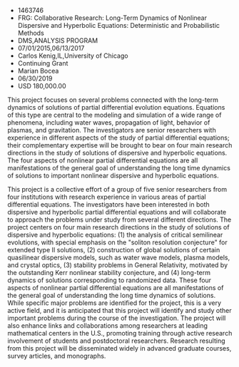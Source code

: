 
* 1463746
* FRG: Collaborative Research: Long-Term Dynamics of Nonlinear Dispersive and Hyperbolic Equations: Deterministic and Probabilistic Methods
* DMS,ANALYSIS PROGRAM
* 07/01/2015,06/13/2017
* Carlos Kenig,IL,University of Chicago
* Continuing Grant
* Marian Bocea
* 06/30/2019
* USD 180,000.00

This project focuses on several problems connected with the long-term dynamics
of solutions of partial differential evolution equations. Equations of this type
are central to the modeling and simulation of a wide range of phenomena,
including water waves, propagation of light, behavior of plasmas, and
gravitation. The investigators are senior researchers with experience in
different aspects of the study of partial differential equations; their
complementary expertise will be brought to bear on four main research directions
in the study of solutions of dispersive and hyperbolic equations. The four
aspects of nonlinear partial differential equations are all manifestations of
the general goal of understanding the long time dynamics of solutions to
important nonlinear dispersive and hyperbolic equations.

This project is a collective effort of a group of five senior researchers from
four institutions with research experience in various areas of partial
differential equations. The investigators have been interested in both
dispersive and hyperbolic partial differential equations and will collaborate to
approach the problems under study from several different directions. The project
centers on four main research directions in the study of solutions of dispersive
and hyperbolic equations: (1) the analysis of critical semilinear evolutions,
with special emphasis on the "soliton resolution conjecture" for extended type
II solutions, (2) construction of global solutions of certain quasilinear
dispersive models, such as water wave models, plasma models, and crystal optics,
(3) stability problems in General Relativity, motivated by the outstanding Kerr
nonlinear stability conjecture, and (4) long-term dynamics of solutions
corresponding to randomized data. These four aspects of nonlinear partial
differential equations are all manifestations of the general goal of
understanding the long time dynamics of solutions. While specific major problems
are identified for the project, this is a very active field, and it is
anticipated that this project will identify and study other important problems
during the course of the investigation. The project will also enhance links and
collaborations among researchers at leading mathematical centers in the U.S.,
promoting training through active research involvement of students and
postdoctoral researchers. Research resulting from this project will be
disseminated widely in advanced graduate courses, survey articles, and
monographs.
